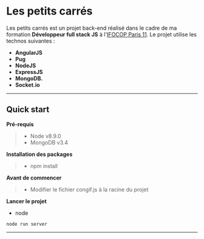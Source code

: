 Les petits carrés
===================


Les petits carrés est un projet back-end réalisé dans le cadre de ma formation **Développeur full stack JS** à l'[IFOCOP Paris 11](https://www.ifocop.fr/formations-metiers/web-digital/formation-developpeur-full-stack-js/). Le projet utilise les technos suivantes : 

 - **AngularJS**
 -  **Pug**
 - **NodeJS**
 - **ExpressJS**
 - **MongoDB.**
 - **Socket.io**

----------


Quick start
-------------

**Pré-requis**
>- Node v8.9.0
>- MongoDB v3.4

**Installation des packages**
>- npm install

**Avant de commencer**

>- Modifier le fichier congif.js à la racine du projet


**Lancer le projet**

- node

```
node run server
```


----------
